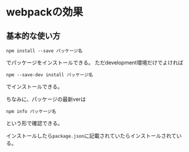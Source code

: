 # webpackの効果



## 基本的な使い方

```
npm install --save パッケージ名
```
でパッケージをインストールできる。
ただdevelopment環境だけでよければ

```
npm --save-dev install パッケージ名
```
でインストールできる。

ちなみに、パッケージの最新verは

```
npm info パッケージ名
```
という形で確認できる。

インストールしたら`package.json`に記載されていたらインストールされている。


